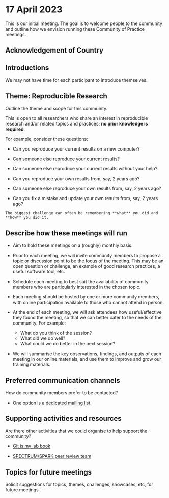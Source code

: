 # 17 April 2023

This is our initial meeting.
The goal is to welcome people to the community and outline how we envision running these Community of Practice meetings.

## Acknowledgement of Country

## Introductions

We may not have time for each participant to introduce themselves.

## Theme: Reproducible Research

Outline the theme and scope for this community.

This is open to all researchers who share an interest in reproducible research and/or related topics and practices; **no prior knowledge is required**.

For example, consider these questions:

- Can you reproduce your current results on a new computer?

- Can someone else reproduce your current results?

- Can someone else reproduce your current results without your help?

- Can you reproduce your own results from, say, 2 years ago?

- Can someone else reproduce your own results from, say, 2 years ago?

- Can you fix a mistake and update your own results from, say, 2 years ago?

```admonish tip
The biggest challenge can often be remembering **what** you did and **how** you did it.
```

## Describe how these meetings will run

- Aim to hold these meetings on a (roughly) monthly basis.

- Prior to each meeting, we will invite community members to propose a topic or discussion point to be the focus of the meeting. This may be an open question or challenge, an example of good research practices, a useful software tool, etc.

- Schedule each meeting to best suit the availability of community members who are particularly interested in the chosen topic.

- Each meeting should be hosted by one or more community members, with online participation available to those who cannot attend in person.

- At the end of each meeting, we will ask attendees how useful/effective they found the meeting, so that we can better cater to the needs of the community.
  For example:

  - What do you think of the session?
  - What did we do well?
  - What could we do better in the next session?

- We will summarise the key observations, findings, and outputs of each meeting in our online materials, and use them to improve and grow our training materials.

## Preferred communication channels

How do community members prefer to be contacted?

- One option is a [dedicated mailing list](https://lists.unimelb.edu.au/info/reproducible-research-cop).

## Supporting activities and resources

Are there other activities that we could organise to help support the community?

- [Git is my lab book](https://git-is-my-lab-book.net/)

- [SPECTRUM/SPARK peer review team](https://github.com/orgs/spectrum-spark/teams/peer-review)

## Topics for future meetings

Solicit suggestions for topics, themes, challenges, showcases, etc, for future meetings.
